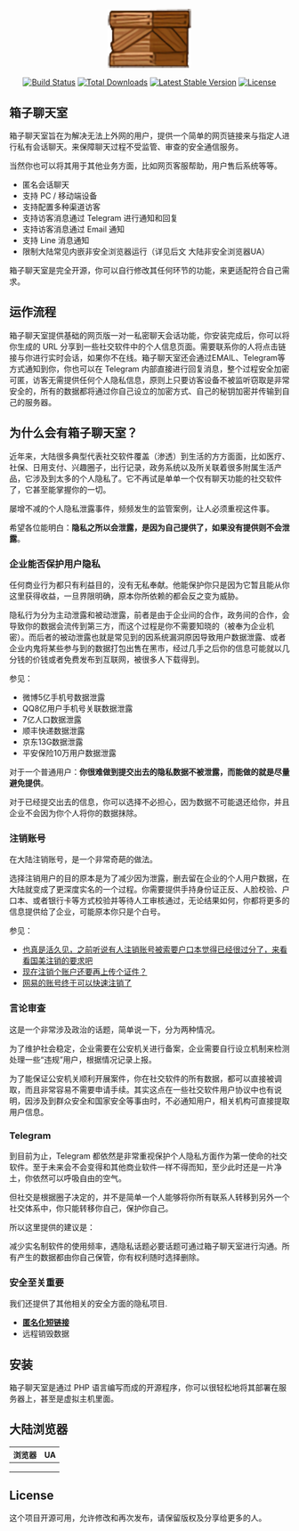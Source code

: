 <p align="center"><a href="https://laravel.com" target="_blank"><img src="box2.png" width="150"></a></p>

<p align="center">
<a href="https://travis-ci.org/laravel/framework"><img src="https://travis-ci.org/laravel/framework.svg" alt="Build Status"></a>
<a href="https://packagist.org/packages/laravel/framework"><img src="https://img.shields.io/packagist/dt/laravel/framework" alt="Total Downloads"></a>
<a href="https://packagist.org/packages/laravel/framework"><img src="https://img.shields.io/packagist/v/laravel/framework" alt="Latest Stable Version"></a>
<a href="https://packagist.org/packages/laravel/framework"><img src="https://img.shields.io/packagist/l/laravel/framework" alt="License"></a>
</p>

## 箱子聊天室

箱子聊天室旨在为解决无法上外网的用户，提供一个简单的网页链接来与指定人进行私有会话聊天。来保障聊天过程不受监管、审查的安全通信服务。

当然你也可以将其用于其他业务方面，比如网页客服帮助，用户售后系统等等。

- 匿名会话聊天
- 支持 PC / 移动端设备
- 支持配置多种渠道访客
- 支持访客消息通过 Telegram 进行通知和回复
- 支持访客消息通过 Email 通知 
- 支持 Line 消息通知
- 限制大陆常见内嵌非安全浏览器运行（详见后文 大陆非安全浏览器UA）

箱子聊天室是完全开源，你可以自行修改其任何环节的功能，来更适配符合自己需求。

## 运作流程

箱子聊天室提供基础的网页版一对一私密聊天会话功能，你安装完成后，你可以将你生成的 URL 分享到一些社交软件中的个人信息页面。需要联系你的人将点击链接与你进行实时会话，如果你不在线。箱子聊天室还会通过EMAIL、Telegram等方式通知到你，你也可以在 Telegram 内部直接进行回复消息，整个过程安全加密可匿，访客无需提供任何个人隐私信息，原则上只要访客设备不被监听窃取是非常安全的，所有的数据都将通过你自己设立的加密方式、自己的秘钥加密并传输到自己的服务器。

## 为什么会有箱子聊天室？

近年来，大陆很多典型代表社交软件覆盖（渗透）到生活的方方面面，比如医疗、社保、日用支付、兴趣圈子，出行记录，政务系统以及所关联着很多附属生活产品，它涉及到太多的个人隐私了。它不再试是单单一个仅有聊天功能的社交软件了，它甚至能掌握你的一切。

屡增不减的个人隐私泄露事件，频频发生的监管案例，让人必须重视这件事。

希望各位能明白：**隐私之所以会泄露，是因为自己提供了，如果没有提供则不会泄露**。

### 企业能否保护用户隐私

任何商业行为都只有利益目的，没有无私奉献。他能保护你只是因为它暂且能从你这里获得收益，一旦界限明确，原本你所依赖的都会反之变为威胁。

隐私行为分为主动泄露和被动泄露，前者是由于企业间的合作，政务间的合作，会导致你的数据会流传到第三方，而这个过程是你不需要知晓的（被奉为企业机密）。而后者的被动泄露也就是常见到的因系统漏洞原因导致用户数据泄露、或者企业内鬼将某些参与到的数据打包出售在黑市，经过几手之后你的信息可能就以几分钱的价钱或者免费发布到互联网，被很多人下载得到。

参见： 

- 微博5亿手机号数据泄露
- QQ8亿用户手机号关联数据泄露
- 7亿人口数据泄露
- 顺丰快递数据泄露
- 京东13G数据泄露
- 平安保险10万用户数据泄露

对于一个普通用户：**你很难做到提交出去的隐私数据不被泄露，而能做的就是尽量避免提供**。

对于已经提交出去的信息，你可以选择不必担心，因为数据不可能退还给你，并且企业不会因为你个人将你的数据抹除。

### **注销账号**

在大陆注销账号，是一个非常奇葩的做法。

选择注销用户的目的原本是为了减少因为泄露，删去留在企业的个人用户数据，在大陆就变成了更深度实名的一个过程。你需要提供手持身份证正反、人脸校验、户口本、或者银行卡等方式校验并等待人工审核通过，无论结果如何，你都将更多的信息提供给了企业，可能原本你只是个白号。

参见：

- [也真是活久见，之前听说有人注销账号被索要户口本觉得已经很过分了，来看看国美注销的要求吧](https://s.v2ex.com/t/736873)
- [现在注销个账户还要再上传个证件？](https://www.v2ex.com/t/693072)
- [网易的账号终于可以快速注销了](https://v2ex.com/t/660437)

### 言论审查

这是一个非常涉及政治的话题，简单说一下，分为两种情况。

为了维护社会稳定，企业需要在公安机关进行备案，企业需要自行设立机制来检测处理一些“违规”用户，根据情况记录上报。

为了能保证公安机关顺利开展案件，你在社交软件的所有数据，都可以直接被调取，而且非常容易不需要申请手续。其实这点在一些社交软件用户协议中也有说明，因涉及到群众安全和国家安全等事由时，不必通知用户，相关机构可直接提取用户信息。

### Telegram

到目前为止，Telegram 都依然是非常重视保护个人隐私方面作为第一使命的社交软件。至于未来会不会变得和其他商业软件一样不得而知，至少此时还是一片净土，你依然可以呼吸自由的空气。

但社交是根据圈子决定的，并不是简单一个人能够将你所有联系人转移到另外一个社交体系中，你只能转移你自己，保护你自己。

所以这里提供的建议是：

减少实名制软件的使用频率，遇隐私话题必要话题可通过箱子聊天室进行沟通。所有产生的数据都由你自己保管，你有权利随时选择删除。



### 安全至关重要

我们还提供了其他相关的安全方面的隐私项目.

- **[匿名化短链接 ](https://x007.in/)**
- 远程销毁数据

## 安装

箱子聊天室是通过 PHP 语言编写而成的开源程序，你可以很轻松地将其部署在服务器上，甚至是虚拟主机里面。

## 大陆浏览器

| 浏览器 | UA   |
| ------ | ---- |
|        |      |
|        |      |
|        |      |

## License

这个项目开源可用，允许修改和再次发布，请保留版权及分享给更多的人。
